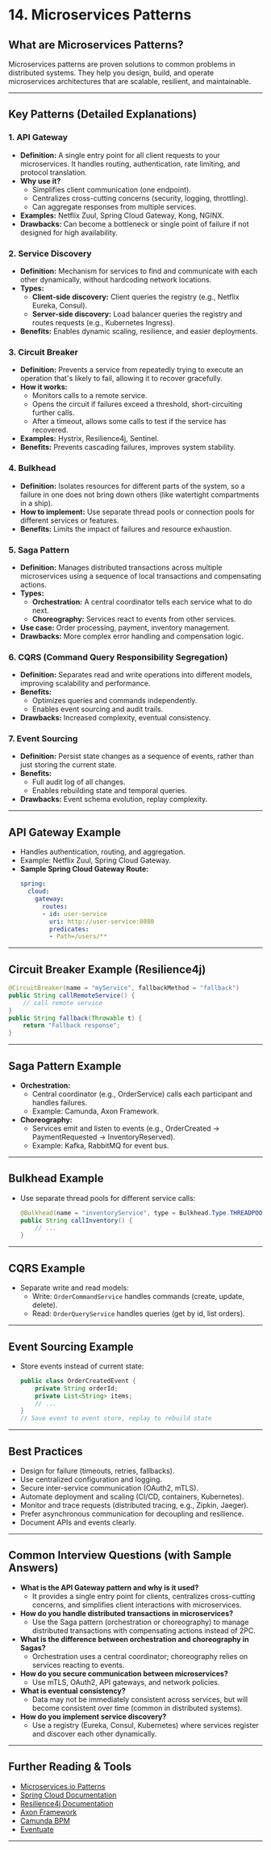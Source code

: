 # 14. Microservices Patterns

## What are Microservices Patterns?
Microservices patterns are proven solutions to common problems in distributed systems. They help you design, build, and operate microservices architectures that are scalable, resilient, and maintainable.

---

## Key Patterns (Detailed Explanations)

### 1. API Gateway
- **Definition:** A single entry point for all client requests to your microservices. It handles routing, authentication, rate limiting, and protocol translation.
- **Why use it?**
    - Simplifies client communication (one endpoint).
    - Centralizes cross-cutting concerns (security, logging, throttling).
    - Can aggregate responses from multiple services.
- **Examples:** Netflix Zuul, Spring Cloud Gateway, Kong, NGINX.
- **Drawbacks:** Can become a bottleneck or single point of failure if not designed for high availability.

### 2. Service Discovery
- **Definition:** Mechanism for services to find and communicate with each other dynamically, without hardcoding network locations.
- **Types:**
    - **Client-side discovery:** Client queries the registry (e.g., Netflix Eureka, Consul).
    - **Server-side discovery:** Load balancer queries the registry and routes requests (e.g., Kubernetes Ingress).
- **Benefits:** Enables dynamic scaling, resilience, and easier deployments.

### 3. Circuit Breaker
- **Definition:** Prevents a service from repeatedly trying to execute an operation that's likely to fail, allowing it to recover gracefully.
- **How it works:**
    - Monitors calls to a remote service.
    - Opens the circuit if failures exceed a threshold, short-circuiting further calls.
    - After a timeout, allows some calls to test if the service has recovered.
- **Examples:** Hystrix, Resilience4j, Sentinel.
- **Benefits:** Prevents cascading failures, improves system stability.

### 4. Bulkhead
- **Definition:** Isolates resources for different parts of the system, so a failure in one does not bring down others (like watertight compartments in a ship).
- **How to implement:** Use separate thread pools or connection pools for different services or features.
- **Benefits:** Limits the impact of failures and resource exhaustion.

### 5. Saga Pattern
- **Definition:** Manages distributed transactions across multiple microservices using a sequence of local transactions and compensating actions.
- **Types:**
    - **Orchestration:** A central coordinator tells each service what to do next.
    - **Choreography:** Services react to events from other services.
- **Use case:** Order processing, payment, inventory management.
- **Drawbacks:** More complex error handling and compensation logic.

### 6. CQRS (Command Query Responsibility Segregation)
- **Definition:** Separates read and write operations into different models, improving scalability and performance.
- **Benefits:**
    - Optimizes queries and commands independently.
    - Enables event sourcing and audit trails.
- **Drawbacks:** Increased complexity, eventual consistency.

### 7. Event Sourcing
- **Definition:** Persist state changes as a sequence of events, rather than just storing the current state.
- **Benefits:**
    - Full audit log of all changes.
    - Enables rebuilding state and temporal queries.
- **Drawbacks:** Event schema evolution, replay complexity.

---

## API Gateway Example
- Handles authentication, routing, and aggregation.
- Example: Netflix Zuul, Spring Cloud Gateway.
- **Sample Spring Cloud Gateway Route:**
    ```yaml
    spring:
      cloud:
        gateway:
          routes:
          - id: user-service
            uri: http://user-service:8080
            predicates:
            - Path=/users/**
    ```

---

## Circuit Breaker Example (Resilience4j)
```java
@CircuitBreaker(name = "myService", fallbackMethod = "fallback")
public String callRemoteService() {
    // call remote service
}
public String fallback(Throwable t) {
    return "Fallback response";
}
```

---

## Saga Pattern Example
- **Orchestration:**
    - Central coordinator (e.g., OrderService) calls each participant and handles failures.
    - Example: Camunda, Axon Framework.
- **Choreography:**
    - Services emit and listen to events (e.g., OrderCreated → PaymentRequested → InventoryReserved).
    - Example: Kafka, RabbitMQ for event bus.

---

## Bulkhead Example
- Use separate thread pools for different service calls:
    ```java
    @Bulkhead(name = "inventoryService", type = Bulkhead.Type.THREADPOOL)
    public String callInventory() {
        // ...
    }
    ```

---

## CQRS Example
- Separate write and read models:
    - Write: `OrderCommandService` handles commands (create, update, delete).
    - Read: `OrderQueryService` handles queries (get by id, list orders).

---

## Event Sourcing Example
- Store events instead of current state:
    ```java
    public class OrderCreatedEvent {
        private String orderId;
        private List<String> items;
        // ...
    }
    // Save event to event store, replay to rebuild state
    ```

---

## Best Practices
- Design for failure (timeouts, retries, fallbacks).
- Use centralized configuration and logging.
- Secure inter-service communication (OAuth2, mTLS).
- Automate deployment and scaling (CI/CD, containers, Kubernetes).
- Monitor and trace requests (distributed tracing, e.g., Zipkin, Jaeger).
- Prefer asynchronous communication for decoupling and resilience.
- Document APIs and events clearly.

---

## Common Interview Questions (with Sample Answers)
- **What is the API Gateway pattern and why is it used?**
    - It provides a single entry point for clients, centralizes cross-cutting concerns, and simplifies client interactions with microservices.
- **How do you handle distributed transactions in microservices?**
    - Use the Saga pattern (orchestration or choreography) to manage distributed transactions with compensating actions instead of 2PC.
- **What is the difference between orchestration and choreography in Sagas?**
    - Orchestration uses a central coordinator; choreography relies on services reacting to events.
- **How do you secure communication between microservices?**
    - Use mTLS, OAuth2, API gateways, and network policies.
- **What is eventual consistency?**
    - Data may not be immediately consistent across services, but will become consistent over time (common in distributed systems).
- **How do you implement service discovery?**
    - Use a registry (Eureka, Consul, Kubernetes) where services register and discover each other dynamically.

---

## Further Reading & Tools
- [Microservices.io Patterns](https://microservices.io/patterns/index.html)
- [Spring Cloud Documentation](https://spring.io/projects/spring-cloud)
- [Resilience4j Documentation](https://resilience4j.readme.io/)
- [Axon Framework](https://axoniq.io/)
- [Camunda BPM](https://camunda.com/)
- [Eventuate](https://eventuate.io/)

---
